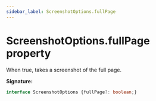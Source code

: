 ```yaml
---
sidebar_label: ScreenshotOptions.fullPage
---
```

# ScreenshotOptions.fullPage property

When true, takes a screenshot of the full page.

**Signature:**

```typescript
interface ScreenshotOptions {fullPage?: boolean;}
```
